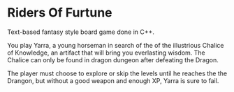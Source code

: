 # Riders Of Furtune
Text-based fantasy style board game done in C++.

You play Yarra, a young horseman in search of the of the illustrious Chalice of Knowledge, an artifact 
that will bring you everlasting wisdom. The Chalice can only be found in dragon dungeon after defeating 
the Dragon.

The player must choose to explore or skip the levels until he reaches the the Drangon, but without a good weapon 
and enough XP, Yarra is sure to fail. 
